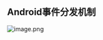 ## Android事件分发机制

![image.png](http://upload-images.jianshu.io/upload_images/5361549-4bd4e508ab1323a3.png?imageMogr2/auto-orient/strip%7CimageView2/2/w/1240)
